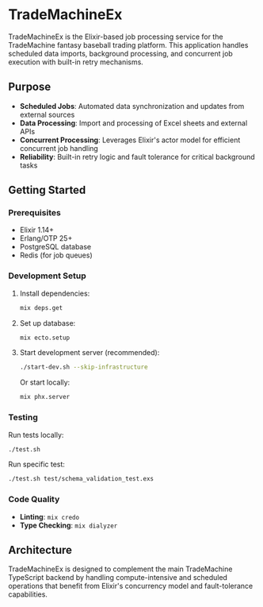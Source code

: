 # TradeMachineEx

TradeMachineEx is the Elixir-based job processing service for the TradeMachine fantasy baseball trading platform. This application handles scheduled data imports, background processing, and concurrent job execution with built-in retry mechanisms.

## Purpose

- **Scheduled Jobs**: Automated data synchronization and updates from external sources
- **Data Processing**: Import and processing of Excel sheets and external APIs
- **Concurrent Processing**: Leverages Elixir's actor model for efficient concurrent job handling
- **Reliability**: Built-in retry logic and fault tolerance for critical background tasks

## Getting Started

### Prerequisites
- Elixir 1.14+
- Erlang/OTP 25+
- PostgreSQL database
- Redis (for job queues)

### Development Setup

1. Install dependencies:
   ```bash
   mix deps.get
   ```

2. Set up database:
   ```bash
   mix ecto.setup
   ```

3. Start development server (recommended):
   ```bash
   ./start-dev.sh --skip-infrastructure
   ```

   Or start locally:
   ```bash
   mix phx.server
   ```

### Testing

Run tests locally:
```bash
./test.sh
```

Run specific test:
```bash
./test.sh test/schema_validation_test.exs
```

### Code Quality

- **Linting**: `mix credo`
- **Type Checking**: `mix dialyzer`

## Architecture

TradeMachineEx is designed to complement the main TradeMachine TypeScript backend by handling compute-intensive and scheduled operations that benefit from Elixir's concurrency model and fault-tolerance capabilities.
